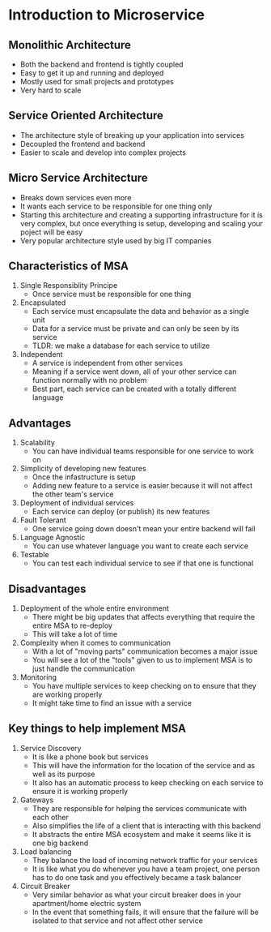 # Introduction to Microservice
## Monolithic Architecture
* Both the backend and frontend is tightly coupled
* Easy to get it up and running and deployed
* Mostly used for small projects and prototypes
* Very hard to scale

## Service Oriented Architecture
* The architecture style of breaking up your application into services
* Decoupled the frontend and backend
* Easier to scale and develop into complex projects

## Micro Service Architecture
* Breaks down services even more
* It wants each service to be responsible for one thing only
* Starting this architecture and creating a supporting infrastructure for it is very complex, but once everything is setup, developing and scaling your poject will be easy
* Very popular architecture style used by big IT companies

## Characteristics of MSA
1. Single Responsiblity Principe
    * Once service must be responsible for one thing
2. Encapsulated
    * Each service must encapsulate the data and behavior as a single unit
    * Data for a service must be private and can only be seen by its service
    * TLDR: we make a database for each service to utilize
3. Independent
    * A service is independent from other services
    * Meaning if a service went down, all of your other service can function normally with no problem
    * Best part, each service can be created with a totally different language

## Advantages
1. Scalability   
    * You can have individual teams responsible for one service to work on
2. Simplicity of developing new features
    * Once the infastructure is setup
    * Adding new feature to a service is easier because it will not affect the other team's service
3. Deployment of individual services
    * Each service can deploy (or publish) its new features
4. Fault Tolerant
    * One service going down doesn't mean your entire backend will fail
5. Language Agnostic
    * You can use whatever language you want to create each service 
6. Testable
    * You can test each individual service to see if that one is functional

## Disadvantages
1. Deployment of the whole entire environment
    * There might be big updates that affects everything that require the entire MSA to re-deploy
    * This will take a lot of time
2. Complexity when it comes to communication
    * With a lot of "moving parts" communication becomes a major issue
    * You will see a lot of the "tools" given to us to implement MSA is to just handle the communication
3. Monitoring
    * You have multiple services to keep checking on to ensure that they are working properly
    * It might take time to find an issue with a service

## Key things to help implement MSA
1. Service Discovery
    * It is like a phone book but services
    * This will have the information for the location of the service and as well as its purpose
    * It also has an automatic process to keep checking on each service to ensure it is working properly
2. Gateways
    * They are responsible for helping the services communicate with each other
    * Also simplifies the life of a client that is interacting with this backend
    * It abstracts the entire MSA ecosystem and make it seems like it is one big backend
3. Load balancing
    * They balance the load of incoming network traffic for your services
    * It is like what you do whenever you have a team project, one person has to do one task and you effectively became a task balancer
4. Circuit Breaker
    * Very similar behavior as what your circuit breaker does in your apartment/home electric system
    * In the event that something fails, it will ensure that the failure will be isolated to that service and not affect other service
